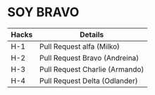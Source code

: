 

# SOY BRAVO 

| Hacks  | Details |
| ------------- | ------------- |
| H-1  | Pull Request alfa (Milko) |
| H-2  | Pull Request Bravo (Andreina) |
| H-3  | Pull Request Charlie (Armando) |
| H-4  | Pull Request Delta (Odlander) |


